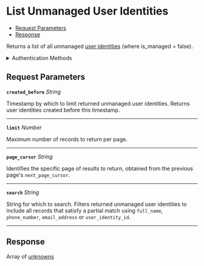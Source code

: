 # List Unmanaged User Identities

- [Request Parameters](#request-parameters)
- [Response](#response)

Returns a list of all unmanaged [user identities](../../../capability-guides/mobile-access/managing-mobile-app-user-accounts-with-user-identities.md#what-is-a-user-identity) (where is_managed = false).


<details>

<summary>Authentication Methods</summary>

- API key
- Client session token
- Personal access token
  <br>Must also include the `seam-workspace` header in the request.

To learn more, see [Authentication](https://docs.seam.co/latest/api/authentication).
</details>

## Request Parameters

**`created_before`** *String*

Timestamp by which to limit returned unmanaged user identities. Returns user identities created before this timestamp.

---

**`limit`** *Number*

Maximum number of records to return per page.

---

**`page_cursor`** *String*

Identifies the specific page of results to return, obtained from the previous page's `next_page_cursor`.

---

**`search`** *String*

String for which to search. Filters returned unmanaged user identities to include all records that satisfy a partial match using `full_name`, `phone_number`, `email_address` or `user_identity_id`.

---


## Response

Array of [unknowns](./)

